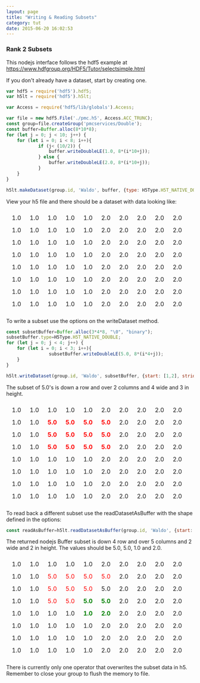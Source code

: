```yaml
---
layout: page
title: "Writing & Reading Subsets"
category: tut
date: 2015-06-20 16:02:53
---
```


### Rank 2 Subsets

This nodejs interface follows the hdf5 example at <https://www.hdfgroup.org/HDF5/Tutor/selectsimple.html>

If you don't already have a dataset, start by creating one.

``` javascript
var hdf5 = require('hdf5').hdf5;
var h5lt = require('hdf5').h5lt;

var Access = require('hdf5/lib/globals').Access;

var file = new hdf5.File('./pmc.h5', Access.ACC_TRUNC);
const group=file.createGroup('pmcservices/Double');
const buffer=Buffer.alloc(8*10*8);
for (let j = 0; j < 10; j++) {
    for (let i = 0; i < 8; i++){
            if (j< (10/2)) {
                buffer.writeDoubleLE(1.0, 8*(i*10+j));
            } else {
                buffer.writeDoubleLE(2.0, 8*(i*10+j));
            }
    }
}

h5lt.makeDataset(group.id, 'Waldo', buffer, {type: H5Type.H5T_NATIVE_DOUBLE, rank: 2, rows: 8, columns: 10});
```

View your h5 file and there should be a dataset with data looking like:
<table style="border-collapse: separate; border-spacing: 7px;">
    <tr>
        <td>1.0</td><td>1.0</td><td>1.0</td><td>1.0</td><td>1.0</td><td>2.0</td><td>2.0</td><td>2.0</td><td>2.0</td><td>2.0</td>
    </tr>
    <tr>
        <td>1.0</td><td>1.0</td><td>1.0</td><td>1.0</td><td>1.0</td><td>2.0</td><td>2.0</td><td>2.0</td><td>2.0</td><td>2.0</td>
    </tr>
    <tr>
        <td>1.0</td><td>1.0</td><td>1.0</td><td>1.0</td><td>1.0</td><td>2.0</td><td>2.0</td><td>2.0</td><td>2.0</td><td>2.0</td>
    </tr>
    <tr>
        <td>1.0</td><td>1.0</td><td>1.0</td><td>1.0</td><td>1.0</td><td>2.0</td><td>2.0</td><td>2.0</td><td>2.0</td><td>2.0</td>
    </tr>
    <tr>
        <td>1.0</td><td>1.0</td><td>1.0</td><td>1.0</td><td>1.0</td><td>2.0</td><td>2.0</td><td>2.0</td><td>2.0</td><td>2.0</td>
    </tr>
    <tr>
        <td>1.0</td><td>1.0</td><td>1.0</td><td>1.0</td><td>1.0</td><td>2.0</td><td>2.0</td><td>2.0</td><td>2.0</td><td>2.0</td>
    </tr>
    <tr>
        <td>1.0</td><td>1.0</td><td>1.0</td><td>1.0</td><td>1.0</td><td>2.0</td><td>2.0</td><td>2.0</td><td>2.0</td><td>2.0</td>
    </tr>
    <tr>
        <td>1.0</td><td>1.0</td><td>1.0</td><td>1.0</td><td>1.0</td><td>2.0</td><td>2.0</td><td>2.0</td><td>2.0</td><td>2.0</td>
    </tr>
</table>

To write a subset use the options on the writeDataset method.

``` javascript
const subsetBuffer=Buffer.alloc(3*4*8, "\0", "binary");
subsetBuffer.type=H5Type.H5T_NATIVE_DOUBLE;
for (let j = 0; j < 4; j++) {
    for (let i = 0; i < 3; i++){
                subsetBuffer.writeDoubleLE(5.0, 8*(i*4+j));
    }
}

h5lt.writeDataset(group.id, 'Waldo', subsetBuffer, {start: [1,2], stride: [1,1], count: [3,4]});
```

The subset of 5.0's is down a row and over 2 columns and 4 wide and 3 in height.

<table style="border-collapse: separate; border-spacing: 7px;">
    <tr>
        <td>1.0</td><td>1.0</td><td>1.0</td><td>1.0</td><td>1.0</td><td>2.0</td><td>2.0</td><td>2.0</td><td>2.0</td><td>2.0</td>
    </tr>
    <tr>
        <td>1.0</td><td>1.0</td><td style="font-weight: bold; color: red">5.0</td><td style="font-weight: bold; color: red">5.0</td><td style="font-weight: bold; color: red">5.0</td><td style="font-weight: bold; color: red">5.0</td><td>2.0</td><td>2.0</td><td>2.0</td><td>2.0</td>
    </tr>
    <tr>
        <td>1.0</td><td>1.0</td><td style="font-weight: bold; color: red">5.0</td><td style="font-weight: bold; color: red">5.0</td><td style="font-weight: bold; color: red">5.0</td><td style="font-weight: bold; color: red">5.0</td><td>2.0</td><td>2.0</td><td>2.0</td><td>2.0</td>
    </tr>
    <tr>
        <td>1.0</td><td>1.0</td><td style="font-weight: bold; color: red">5.0</td><td style="font-weight: bold; color: red">5.0</td><td style="font-weight: bold; color: red">5.0</td><td style="font-weight: bold; color: red">5.0</td><td>2.0</td><td>2.0</td><td>2.0</td><td>2.0</td>
    </tr>
    <tr>
        <td>1.0</td><td>1.0</td><td>1.0</td><td>1.0</td><td>1.0</td><td>2.0</td><td>2.0</td><td>2.0</td><td>2.0</td><td>2.0</td>
    </tr>
    <tr>
        <td>1.0</td><td>1.0</td><td>1.0</td><td>1.0</td><td>1.0</td><td>2.0</td><td>2.0</td><td>2.0</td><td>2.0</td><td>2.0</td>
    </tr>
    <tr>
        <td>1.0</td><td>1.0</td><td>1.0</td><td>1.0</td><td>1.0</td><td>2.0</td><td>2.0</td><td>2.0</td><td>2.0</td><td>2.0</td>
    </tr>
    <tr>
        <td>1.0</td><td>1.0</td><td>1.0</td><td>1.0</td><td>1.0</td><td>2.0</td><td>2.0</td><td>2.0</td><td>2.0</td><td>2.0</td>
    </tr>
</table>

To read back a different subset use the readDatasetAsBuffer with the shape defined in the options:

```javascript
const readAsBuffer=h5lt.readDatasetAsBuffer(group.id, 'Waldo', {start: [3,4], stride: [1,1], count: [2,2]});
```

The returned nodejs Buffer subset is down 4 row and over 5 columns and 2 wide and 2 in height.  The values should be 5.0, 5.0, 1.0 and 2.0.

<table style="border-collapse: separate; border-spacing: 7px;">
    <tr>
        <td>1.0</td><td>1.0</td><td>1.0</td><td>1.0</td><td>1.0</td><td>2.0</td><td>2.0</td><td>2.0</td><td>2.0</td><td>2.0</td>
    </tr>
    <tr>
        <td>1.0</td><td>1.0</td><td style=" color: red">5.0</td><td style="color: red">5.0</td><td style="color: red">5.0</td><td style="color: red">5.0</td><td>2.0</td><td>2.0</td><td>2.0</td><td>2.0</td>
    </tr>
    <tr>
        <td>1.0</td><td>1.0</td><td style="color: red">5.0</td><td style="color: red">5.0</td><td style="color: red">5.0</td><td style="fcolor: red">5.0</td><td>2.0</td><td>2.0</td><td>2.0</td><td>2.0</td>
    </tr>
    <tr>
        <td>1.0</td><td>1.0</td><td style="color: red">5.0</td><td style="color: red">5.0</td><td style="font-weight: bold; color: green">5.0</td><td style="font-weight: bold; color: green">5.0</td><td>2.0</td><td>2.0</td><td>2.0</td><td>2.0</td>
    </tr>
    <tr>
        <td>1.0</td><td>1.0</td><td>1.0</td><td>1.0</td><td style="font-weight: bold; color: green">1.0</td><td style="font-weight: bold; color: green">2.0</td><td>2.0</td><td>2.0</td><td>2.0</td><td>2.0</td>
    </tr>
    <tr>
        <td>1.0</td><td>1.0</td><td>1.0</td><td>1.0</td><td>1.0</td><td>2.0</td><td>2.0</td><td>2.0</td><td>2.0</td><td>2.0</td>
    </tr>
    <tr>
        <td>1.0</td><td>1.0</td><td>1.0</td><td>1.0</td><td>1.0</td><td>2.0</td><td>2.0</td><td>2.0</td><td>2.0</td><td>2.0</td>
    </tr>
    <tr>
        <td>1.0</td><td>1.0</td><td>1.0</td><td>1.0</td><td>1.0</td><td>2.0</td><td>2.0</td><td>2.0</td><td>2.0</td><td>2.0</td>
    </tr>
</table>

There is currently only one operator that overwrites the subset data in h5. Remember to close your group to flush the memory to file.
